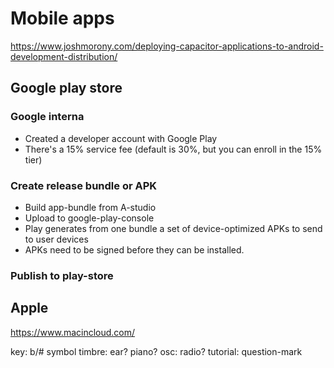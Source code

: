 # Mobile apps
https://www.joshmorony.com/deploying-capacitor-applications-to-android-development-distribution/

## Google play store

### Google interna
- Created a developer account with Google Play
- There's a 15% service fee (default is 30%, but you can enroll in the 15% tier)

### Create release bundle or APK
- Build app-bundle from A-studio
- Upload to google-play-console
- Play generates from one bundle a set of device-optimized APKs to send to user devices
- APKs need to be signed before they can be installed.

### Publish to play-store


## Apple
https://www.macincloud.com/ 




key: b/# symbol
timbre: ear? piano?
osc: radio?
tutorial: question-mark
